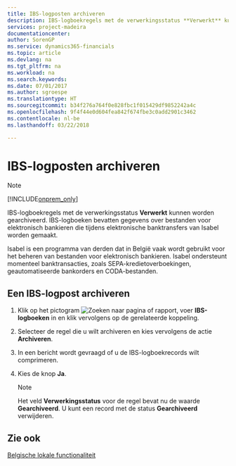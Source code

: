 ```yaml
---
title: IBS-logposten archiveren
description: IBS-logboekregels met de verwerkingsstatus **Verwerkt** kunnen worden gearchiveerd. IBS-logboeken bevatten gegevens over bestanden voor elektronisch bankieren die tijdens elektronische banktransfers van Isabel worden gemaakt.
services: project-madeira
documentationcenter: 
author: SorenGP
ms.service: dynamics365-financials
ms.topic: article
ms.devlang: na
ms.tgt_pltfrm: na
ms.workload: na
ms.search.keywords: 
ms.date: 07/01/2017
ms.author: sgroespe
ms.translationtype: HT
ms.sourcegitcommit: b34f276a764f0e828fbc1f015429df9852242a4c
ms.openlocfilehash: 9f4f44e0d604fea842f674fbe3c0add2901c3462
ms.contentlocale: nl-be
ms.lasthandoff: 03/22/2018

---
```

# <a name="archive-ibs-log-entries"></a>IBS-logposten archiveren
> [!Note]
> [!INCLUDE[onprem_only](../../includes/onprem_only_md.md)]

IBS-logboekregels met de verwerkingsstatus **Verwerkt** kunnen worden gearchiveerd. IBS-logboeken bevatten gegevens over bestanden voor elektronisch bankieren die tijdens elektronische banktransfers van Isabel worden gemaakt.  

Isabel is een programma van derden dat in België vaak wordt gebruikt voor het beheren van bestanden voor elektronisch bankieren. Isabel ondersteunt momenteel banktransacties, zoals SEPA-kredietoverboekingen, geautomatiseerde bankorders en CODA-bestanden.  

## <a name="to-archive-an-ibs-log-entry"></a>Een IBS-logpost archiveren  

1.  Klik op het pictogram ![Zoeken naar pagina of rapport](../../media/ui-search/search_small.png "pictogram Zoeken naar pagina of rapport"), voer **IBS-logboeken** in en klik vervolgens op de gerelateerde koppeling.  
2.  Selecteer de regel die u wilt archiveren en kies vervolgens de actie **Archiveren**.  
3.  In een bericht wordt gevraagd of u de IBS-logboekrecords wilt comprimeren.  
4.  Kies de knop **Ja**.  

    > [!NOTE]  
    >  Het veld **Verwerkingsstatus** voor de regel bevat nu de waarde **Gearchiveerd**. U kunt een record met de status **Gearchiveerd** verwijderen.  

## <a name="see-also"></a>Zie ook  
[Belgische lokale functionaliteit](belgium-local-functionality.md)

